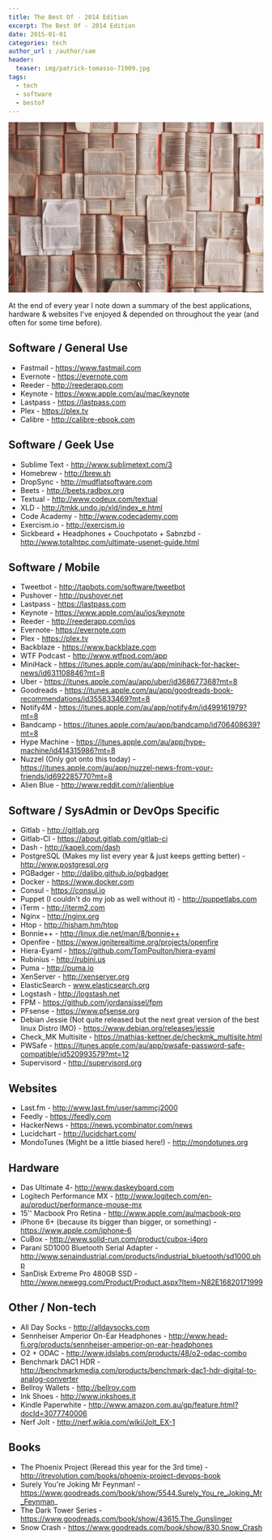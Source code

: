 ```yaml
---
title: The Best Of - 2014 Edition
excerpt: The Best Of - 2014 Edition
date: 2015-01-01
categories: tech
author_url : /author/sam
header:
  teaser: img/patrick-tomasso-71909.jpg
tags:
  - tech
  - software
  - bestof
---
```


![](/img/patrick-tomasso-71909.jpg)

At the end of every year I note down a summary of the best applications, hardware & websites I've enjoyed & depended on throughout the year (and often for some time before).

## Software / General Use

- Fastmail - https://www.fastmail.com
- Evernote - https://evernote.com
- Reeder - http://reederapp.com
- Keynote - https://www.apple.com/au/mac/keynote
- Lastpass - https://lastpass.com
- Plex - https://plex.tv
- Calibre - http://calibre-ebook.com

## Software / Geek Use

- Sublime Text - http://www.sublimetext.com/3
- Homebrew - http://brew.sh
- DropSync - http://mudflatsoftware.com
- Beets - http://beets.radbox.org
- Textual - http://www.codeux.com/textual
- XLD - http://tmkk.undo.jp/xld/index_e.html
- Code Academy - http://www.codecademy.com
- Exercism.io - http://exercism.io
- Sickbeard + Headphones + Couchpotato + Sabnzbd - http://www.totalhtpc.com/ultimate-usenet-guide.html

## Software / Mobile

- Tweetbot - http://tapbots.com/software/tweetbot
- Pushover - http://pushover.net
- Lastpass - https://lastpass.com
- Keynote - https://www.apple.com/au/ios/keynote
- Reeder - http://reederapp.com/ios
- Evernote- https://evernote.com
- Plex - https://plex.tv
- Backblaze - https://www.backblaze.com
- WTF Podcast - http://www.wtfpod.com/app
- MiniHack - https://itunes.apple.com/au/app/minihack-for-hacker-news/id631108846?mt=8
- Uber - https://itunes.apple.com/au/app/uber/id368677368?mt=8
- Goodreads - https://itunes.apple.com/au/app/goodreads-book-recommendations/id355833469?mt=8
- Notify4M - https://itunes.apple.com/au/app/notify4m/id499161979?mt=8
- Bandcamp - https://itunes.apple.com/au/app/bandcamp/id706408639?mt=8
- Hype Machine - https://itunes.apple.com/au/app/hype-machine/id414315986?mt=8
- Nuzzel (Only got onto this today) - https://itunes.apple.com/au/app/nuzzel-news-from-your-friends/id692285770?mt=8
- Alien Blue - http://www.reddit.com/r/alienblue

## Software / SysAdmin or DevOps Specific

- Gitlab - http://gitlab.org
- Gitlab-CI - https://about.gitlab.com/gitlab-ci
- Dash - http://kapeli.com/dash
- PostgreSQL (Makes my list every year & just keeps getting better) - http://www.postgresql.org
- PGBadger - http://dalibo.github.io/pgbadger
- Docker - https://www.docker.com
- Consul - https://consul.io
- Puppet (I couldn't do my job as well without it) - http://puppetlabs.com
- iTerm - http://iterm2.com
- Nginx - http://nginx.org
- Htop - http://hisham.hm/htop
- Bonnie++ - http://linux.die.net/man/8/bonnie++
- Openfire - https://www.igniterealtime.org/projects/openfire
- Hiera-Eyaml - https://github.com/TomPoulton/hiera-eyaml
- Rubinius - http://rubini.us
- Puma - http://puma.io
- XenServer - http://xenserver.org
- ElasticSearch - www.elasticsearch.org
- Logstash - http://logstash.net
- FPM - https://github.com/jordansissel/fpm
- PFsense - https://www.pfsense.org
- Debian Jessie (Not quite released but the next great version of the best linux Distro IMO) - https://www.debian.org/releases/jessie
- Check_MK Multisite - https://mathias-kettner.de/checkmk_multisite.html
- PWSafe - https://itunes.apple.com/au/app/pwsafe-password-safe-compatible/id520993579?mt=12
- Supervisord - http://supervisord.org

## Websites

- Last.fm - http://www.last.fm/user/sammcj2000
- Feedly - https://feedly.com
- HackerNews - https://news.ycombinator.com/news
- Lucidchart - http://lucidchart.com/
- MondoTunes (Might be a little biased here!) - http://mondotunes.org

## Hardware

- Das Ultimate 4- http://www.daskeyboard.com
- Logitech Performance MX - http://www.logitech.com/en-au/product/performance-mouse-mx
- 15'' Macbook Pro Retina - http://www.apple.com/au/macbook-pro
- iPhone 6+ (because its bigger than bigger, or something) - https://www.apple.com/iphone-6
- CuBox - http://www.solid-run.com/product/cubox-i4pro
- Parani SD1000 Bluetooth Serial Adapter - http://www.senaindustrial.com/products/industrial_bluetooth/sd1000.php
- SanDisk Extreme Pro 480GB SSD - http://www.newegg.com/Product/Product.aspx?Item=N82E16820171999

## Other / Non-tech

- All Day Socks - http://alldaysocks.com
- Sennheiser Amperior On-Ear Headphones - http://www.head-fi.org/products/sennheiser-amperior-on-ear-headphones
- O2 + ODAC - http://www.jdslabs.com/products/48/o2-odac-combo
- Benchmark DAC1 HDR - http://benchmarkmedia.com/products/benchmark-dac1-hdr-digital-to-analog-converter
- Bellroy Wallets - http://bellroy.com
- Ink Shoes - http://www.inkshoes.it
- Kindle Paperwhite - http://www.amazon.com.au/gp/feature.html?docId=3077740006
- Nerf Jolt - http://nerf.wikia.com/wiki/Jolt_EX-1

## Books

- The Phoenix Project (Reread this year for the 3rd time) - http://itrevolution.com/books/phoenix-project-devops-book
- Surely You're Joking Mr Feynman! - https://www.goodreads.com/book/show/5544.Surely_You_re_Joking_Mr_Feynman_
- The Dark Tower Series - https://www.goodreads.com/book/show/43615.The_Gunslinger
- Snow Crash - https://www.goodreads.com/book/show/830.Snow_Crash
